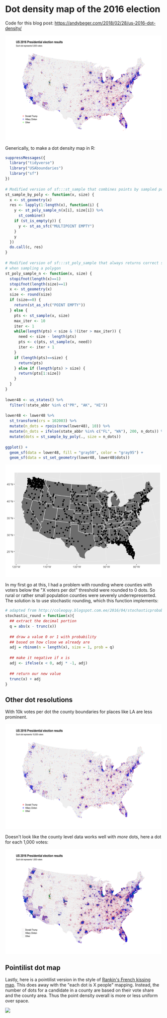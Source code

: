 Dot density map of the 2016 election
================

Code for this blog post: <https://andybeger.com/2018/02/28/us-2016-dot-density/>

![](us-2016-dot-density-medium.png)

Generically, to make a dot density map in R:

``` r
suppressMessages({
  library("tidyverse")
  library("USAboundaries")
  library("sf")
})

# Modified version of sf:::st_sample that combines points by sampled polyon
st_sample_by_poly <- function(x, size) {
  x <- st_geometry(x)
  res <- lapply(1:length(x), function(i) {
    y <- st_poly_sample_n(x[i], size[i]) %>%
      st_combine()
    if (st_is_empty(y)) {
      y <- st_as_sfc("MULTIPOINT EMPTY")
    }
    y
  })
  do.call(c, res)
}

# Modified version of sf:::st_poly_sample that always returns correct size
# when sampling a polygon
st_poly_sample_n <- function(x, size) {
  stopifnot(length(x)==1)
  stopifnot(length(size)==1)
  x <- st_geometry(x)
  size <- round(size)
  if (size==0) {
    return(st_as_sfc("POINT EMPTY"))
  } else {
    pts <- st_sample(x, size)
    max_iter <- 10
    iter <- 1
    while(length(pts) < size & !(iter > max_iter)) {
      need <- size - length(pts)
      pts <- c(pts, st_sample(x, need))
      iter <- iter + 1
    }
    if (length(pts)==size) {
      return(pts)
    } else if (length(pts) > size) {
      return(pts[1:size])
    }
  }
}

lower48 <- us_states() %>%
  filter(!state_abbr %in% c("PR", "AK", "HI"))

lower48 <- lower48 %>%
  st_transform(crs = 102003) %>%
  mutate(n_dots = rpois(nrow(lower48), 10)) %>%
  mutate(n_dots = ifelse(state_abbr %in% c("FL", "WA"), 200, n_dots)) %>%
  mutate(dots = st_sample_by_poly(., size = n_dots))

ggplot() +
  geom_sf(data = lower48, fill = "gray50", color = "gray95") +
  geom_sf(data = st_set_geometry(lower48, lower48$dots))
```

![](README_files/figure-markdown_github/unnamed-chunk-1-1.png)

In my first go at this, I had a problem with rounding where counties with voters below the "X voters per dot" threshold were rounded to 0 dots. So rural or rather small population counties were severely underrepresented. The solution is to use stochastic rounding, which this function implements:

``` r
# adapted from http://coleoguy.blogspot.com.ee/2016/04/stochasticprobabilistic-rounding.html
stochastic_round = function(x){
  ## extract the decimal portion
  q = abs(x - trunc(x))
  
  ## draw a value 0 or 1 with probability
  ## based on how close we already are
  adj = rbinom(n = length(x), size = 1, prob = q)
  
  ## make it negative if x is
  adj <- ifelse(x < 0, adj * -1, adj)
  
  ## return our new value
  trunc(x) + adj
}
```

Other dot resolutions
---------------------

With 10k votes per dot the county boundaries for places like LA are less prominent.

![](us-2016-dot-density-rough.png)

Doesn't look like the county level data works well with *more* dots, here a dot for each 1,000 votes:

![](us-2016-dot-density-fine.png)

Pointilist dot map
------------------

Lastly, here is a pointilist version in the style of [Rankin's French kissing map](http://www.radicalcartography.net/index.html?frenchkisses). This does away with the "each dot is X people" mapping. Instead, the number of dots for a candidate in a county are based on their vote share and the county area. Thus the point density overall is more or less uniform over space.

![](us-2016-pointilist-map.png)
